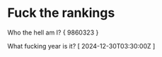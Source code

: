 # Fuck the rankings

Who the hell am I?
{ 9860323 }

What fucking year is it?
[ 2024-12-30T03:30:00Z ]
